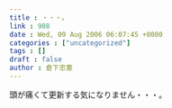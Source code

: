 ```yaml
---
title : ・・・。
link : 908
date : Wed, 09 Aug 2006 06:07:45 +0000
categories : ["uncategorized"]
tags : []
draft : false
author : 倉下忠憲
---
```


頭が痛くて更新する気になりません・・・。<br><br>
